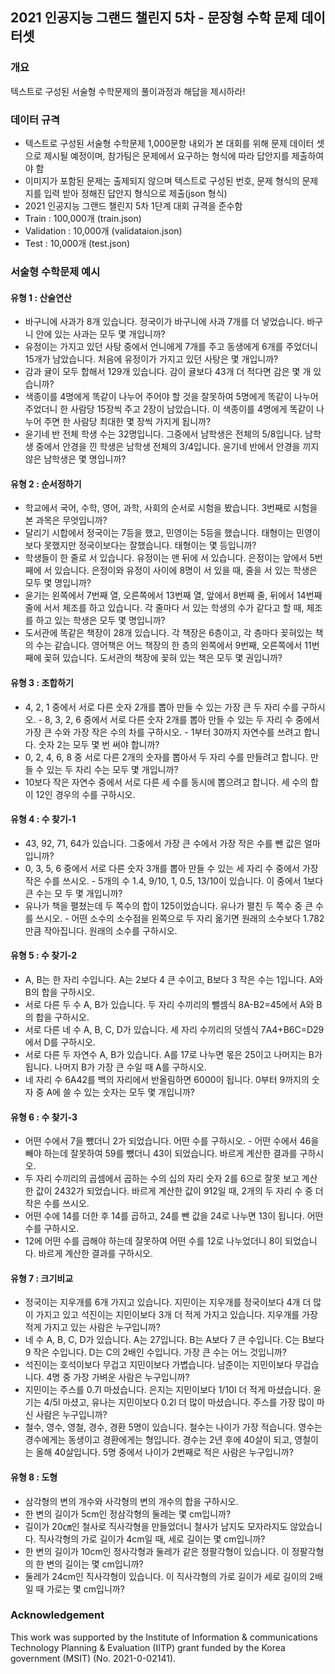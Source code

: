 ## 2021 인공지능 그랜드 챌린지 5차 - 문장형 수학 문제 데이터셋 

### 개요
텍스트로 구성된 서술형 수학문제의 풀이과정과 해답을 제시하라!

### 데이터 규격
* 텍스트로 구성된 서술형 수학문제 1,000문항 내외가 본 대회를 위해 문제 데이터 셋으로 제시될 예정이며, 참가팀은 문제에서 요구하는 형식에 따라 답안지를 제출하여야 함
* 이미지가 포함된 문제는 출제되지 않으며 텍스트로 구성된 번호, 문제 형식의 문제지를 입력 받아 정해진 답안지 형식으로 제출(json 형식)
* 2021 인공지능 그랜드 챌린지 5차 1단계 대회 규격을 준수함
* Train : 100,000개 (train.json)
* Validation : 10,000개 (validataion.json)
* Test : 10,000개 (test.json) 

### 서술형 수학문제 예시
#### 유형 1 : 산술연산
* 바구니에 사과가 8개 있습니다. 정국이가 바구니에 사과 7개를 더 넣었습니다. 바구니 안에 있는 사과는 모두 몇 개입니까?
* 유정이는 가지고 있던 사탕 중에서 언니에게 7개를 주고 동생에게 6개를 주었더니 15개가 남았습니다. 처음에 유정이가 가지고 있던 사탕은 몇 개입니까?
* 감과 귤이 모두 합해서 129개 있습니다. 감이 귤보다 43개 더 적다면 감은 몇 개 있습니까?
* 색종이를 4명에게 똑같이 나누어 주어야 할 것을 잘못하여 5명에게 똑같이 나누어 주었더니 한 사람당 15장씩 주고 2장이 남았습니다. 이 색종이를 4명에게 똑같이 나누어 주면 한 사람당 최대한 몇 장씩 가지게 됩니까?
* 윤기네 반 전체 학생 수는 32명입니다. 그중에서 남학생은 전체의 5/8입니다. 남학생 중에서 안경을 낀 학생은 남학생 전체의 3/4입니다. 윤기네 반에서 안경을 끼지 않은 남학생은 몇 명입니까?

#### 유형 2 : 순서정하기
* 학교에서 국어, 수학, 영어, 과학, 사회의 순서로 시험을 봤습니다. 3번째로 시험을 본 과목은 무엇입니까?
* 달리기 시합에서 정국이는 7등을 했고, 민영이는 5등을 했습니다. 태형이는 민영이보다 못했지만 정국이보다는 잘했습니다. 태형이는 몇 등입니까?
* 학생들이 한 줄로 서 있습니다. 유정이는 맨 뒤에 서 있습니다. 은정이는 앞에서 5번째에 서 있습니다. 은정이와 유정이 사이에 8명이 서 있을 때, 줄을 서 있는 학생은 모두 몇 명입니까?
* 윤기는 왼쪽에서 7번째 열, 오른쪽에서 13번째 열, 앞에서 8번째 줄, 뒤에서 14번째 줄에 서서 체조를 하고 있습니다. 각 줄마다 서 있는 학생의 수가 같다고 할 때, 체조를 하고 있는 학생은 모두 몇 명입니까?
* 도서관에 똑같은 책장이 28개 있습니다. 각 책장은 6층이고, 각 층마다 꽂혀있는 책의 수는 같습니다. 영어책은 어느 책장의 한 층의 왼쪽에서 9번째, 오른쪽에서 11번째에 꽂혀 있습니다. 도서관의 책장에 꽂혀 있는 책은 모두 몇 권입니까?

#### 유형 3 : 조합하기
* 4, 2, 1 중에서 서로 다른 숫자 2개를 뽑아 만들 수 있는 가장 큰 두 자리 수를 구하시오. - 8, 3, 2, 6 중에서 서로 다른 숫자 2개를 뽑아 만들 수 있는 두 자리 수 중에서 가장 큰 수와 가장 작은 수의 차를 구하시오. - 1부터 30까지 자연수를 쓰려고 합니다. 숫자 2는 모두 몇 번 써야 합니까?
* 0, 2, 4, 6, 8 중 서로 다른 2개의 숫자를 뽑아서 두 자리 수를 만들려고 합니다. 만들 수 있는 두 자리 수는 모두 몇 개입니까?
* 10보다 작은 자연수 중에서 서로 다른 세 수를 동시에 뽑으려고 합니다. 세 수의 합이 12인 경우의 수를 구하시오.

#### 유형 4 : 수 찾기-1
* 43, 92, 71, 64가 있습니다. 그중에서 가장 큰 수에서 가장 작은 수를 뺀 값은 얼마입니까?
* 0, 3, 5, 6 중에서 서로 다른 숫자 3개를 뽑아 만들 수 있는 세 자리 수 중에서 가장 작은 수를 쓰시오. - 5개의 수 1.4, 9/10, 1, 0.5, 13/10이 있습니다. 이 중에서 1보다 큰 수는 모
두 몇 개입니까?
* 유나가 책을 펼쳤는데 두 쪽수의 합이 125이었습니다. 유나가 펼친 두 쪽수 중 큰 수를 쓰시오. - 어떤 소수의 소수점을 왼쪽으로 두 자리 옮기면 원래의 소수보다 1.782만큼 작아집니다. 원래의 소수를 구하시오. 

#### 유형 5 : 수 찾기-2
* A, B는 한 자리 수입니다. A는 2보다 4 큰 수이고, B보다 3 작은 수는 1입니다. A와 B의 합을 구하시오. 
* 서로 다른 두 수 A, B가 있습니다. 두 자리 수끼리의 뺄셈식 8A-B2=45에서 A와 B의 합을 구하시오. 
* 서로 다른 네 수 A, B, C, D가 있습니다. 세 자리 수끼리의 덧셈식 7A4+B6C=D29에서 D를 구하시오. 
* 서로 다른 두 자연수 A, B가 있습니다. A를 17로 나누면 몫은 25이고 나머지는 B가 됩니다. 나머지 B가 가장 큰 수일 때 A를 구하시오. 
* 네 자리 수 6A42를 백의 자리에서 반올림하면 6000이 됩니다. 0부터 9까지의 숫자 중 A에 쓸 수 있는 숫자는 모두 몇 개입니까?

#### 유형 6 : 수 찾기-3
* 어떤 수에서 7을 뺐더니 2가 되었습니다. 어떤 수를 구하시오. - 어떤 수에서 46을 빼야 하는데 잘못하여 59를 뺐더니 43이 되었습니다. 바르게 계산한 결과를 구하시오. 
* 두 자리 수끼리의 곱셈에서 곱하는 수의 십의 자리 숫자 2를 6으로 잘못 보고 계산한 값이 2432가 되었습니다. 바르게 계산한 값이 912일 때, 2개의 두 자리 수 중 더 작은 수를 쓰시오. 
* 어떤 수에 14를 더한 후 14를 곱하고, 24를 뺀 값을 24로 나누면 13이 됩니다. 어떤 수를 구하시오. 
* 12에 어떤 수를 곱해야 하는데 잘못하여 어떤 수를 12로 나누었더니 8이 되었습니다. 바르게 계산한 결과를 구하시오.

#### 유형 7 : 크기비교
* 정국이는 지우개를 6개 가지고 있습니다. 지민이는 지우개를 정국이보다 4개 더 많이 가지고 있고 석진이는 지민이보다 3개 더 적게 가지고 있습니다. 지우개를 가장 적게 가지고 있는 사람은 누구입니까?
* 네 수 A, B, C, D가 있습니다. A는 27입니다. B는 A보다 7 큰 수입니다. C는 B보다 9 작은 수입니다. D는 C의 2배인 수입니다. 가장 큰 수는 어느 것입니까?
* 석진이는 호석이보다 무겁고 지민이보다 가볍습니다. 남준이는 지민이보다 무겁습니다. 4명 중 가장 가벼운 사람은 누구입니까?
* 지민이는 주스를 0.7l 마셨습니다. 은지는 지민이보다 1/10l 더 적게 마셨습니다. 윤기는 4/5l 마셨고, 유나는 지민이보다 0.2l 더 많이 마셨습니다. 주스를 가장 많이 마신 사람은 누구입니까?
* 철수, 영수, 영철, 경수, 경환 5명이 있습니다. 철수는 나이가 가장 적습니다. 영수는 경수에게는 동생이고 경환에게는 형입니다. 경수는 2년 후에 40살이 되고, 영철이는 올해 40살입니다. 5명 중에서 나이가 2번째로 적은 사람은 누구입니까?

#### 유형 8 : 도형
* 삼각형의 변의 개수와 사각형의 변의 개수의 합을 구하시오. 
* 한 변의 길이가 5cm인 정삼각형의 둘레는 몇 cm입니까?
* 길이가 20㎝인 철사로 직사각형을 만들었더니 철사가 남지도 모자라지도 않았습니다. 직사각형의 가로 길이가 4cm일 때, 세로 길이는 몇 cm입니까?
* 한 변의 길이가 10cm인 정사각형과 둘레가 같은 정팔각형이 있습니다. 이 정팔각형의 한 변의 길이는 몇 cm입니까?
* 둘레가 24cm인 직사각형이 있습니다. 이 직사각형의 가로 길이가 세로 길이의 2배일 때 가로는 몇 cm입니까?


### Acknowledgement
This work was supported by the Institute of Information & communications Technology Planning & Evaluation (IITP) grant funded by the Korea government (MSIT) (No. 2021-0-02141).

